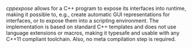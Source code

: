
*cppexpose* allows for a C++ program to expose its interfaces into runtime, making it possible to, e.g., create automatic GUI representations for interfaces, or to expose them into a scripting environment. 
The implementation is based on standard C++ templates and does not use language extensions
or macros, making it typesafe and usable with any C++11 compliant toolchain. Also, no meta
compilation step is required.

